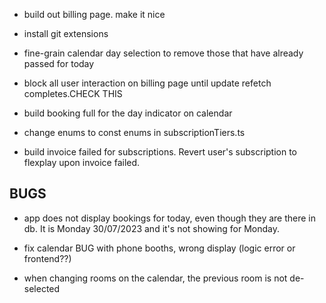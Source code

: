 * build out billing page. make it nice

* install git extensions 

* fine-grain calendar day selection to remove those that have already passed for today

* block all user interaction on billing page until update refetch completes.CHECK THIS

* build booking full for the day indicator on calendar

* change enums to const enums in subscriptionTiers.ts

* build invoice failed for subscriptions. Revert user's subscription to flexplay upon invoice failed. 

## BUGS
* app does not display bookings for today, even though they are there in db. It is Monday 30/07/2023 and it's not showing for Monday. 

* fix calendar BUG with phone booths, wrong display (logic error or frontend??)

* when changing rooms on the calendar, the previous room is not de-selected